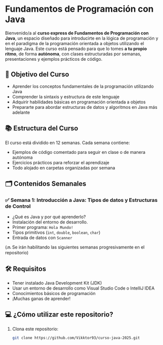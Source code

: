 # Fundamentos de Programación con Java

Bienvenido/a al **curso express de Fundamentos de Programación con Java**, un espacio diseñado para introducirte en la lógica de programación y en el paradigma de la programación orientada a objetos utilizando el lenguaje Java. Este curso está pensado para que lo tomes **a tu propio ritmo**, de forma **autónoma**, con clases estructuradas por semanas, presentaciones y ejemplos prácticos de código.

## 🎯 Objetivo del Curso

- Aprender los conceptos fundamentales de la programación utilizando Java
- Comprender la sintaxis y estructura de este lenguaje
- Adquirir habilidades básicas en programación orientada a objetos
- Prepararte para abordar estructuras de datos y algoritmos en Java más adelante

## 📚 Estructura del Curso

El curso está dividido en 12 semanas. Cada semana contiene:
- Ejemplos de código comentado para seguir en clase o de manera autónoma
- Ejercicios prácticos para reforzar el aprendizaje
- Todo alojado en carpetas organizadas por semana

## 🗂️ Contenidos Semanales

### ✅ Semana 1: Introducción a Java: Tipos de datos y Estructuras de Control
- ¿Qué es Java y por qué aprenderlo?
- Instalación del entorno de desarrollo.
- Primer programa: `Hola Mundo!`
- Tipos primitivos (`int`, `double`, `boolean`, `char`)
- Entrada de datos con `Scanner`

(🔜 Se irán habilitando las siguientes semanas progresivamente en el repositorio)


## 🛠️ Requisitos

- Tener instalado Java Development Kit (JDK)
- Usar un entorno de desarrollo como Visual Studio Code o IntelliJ IDEA
- Conocimientos básicos de programación
- ¡Muchas ganas de aprender!


## 💻 ¿Cómo utilizar este repositorio?

1. Clona este repositorio:
   ```bash
   git clone https://github.com/Vikktor93/curso-java-2025.git